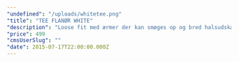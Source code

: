 ```yaml
---
"undefined": "/uploads/whitetee.png"
"title": "TEE FLANØR WHITE"
"description": "Loose fit med ærmer der kan smøges op og bred halsudskæring. Et let materiale og Flanør-patch ved krave og ærme giver denne style et anderledes og afslappet look. Kan bruges under blazer til et casual-smart look eller alene til et afslappet og cool look.\n"
"price": 499
"cmsUserSlug": ""
"date": 2015-07-17T22:00:00.000Z
---
```


